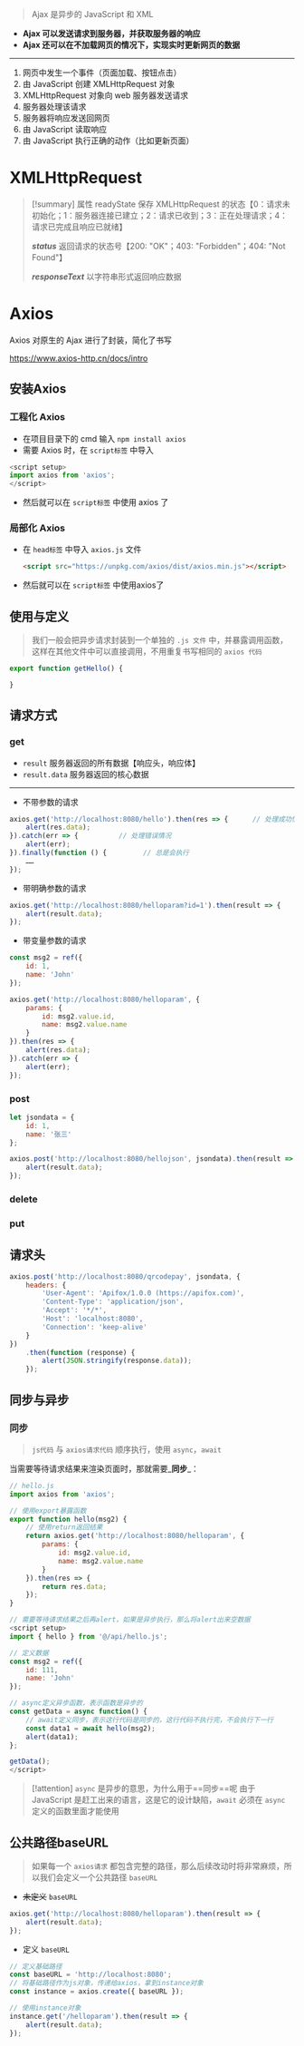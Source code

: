 
> Ajax 是异步的 JavaScript 和 XML

* **Ajax 可以发送请求到服务器，并获取服务器的响应**
* **Ajax 还可以在不加载网页的情况下，实现实时更新网页的数据**

***

1. 网页中发生一个事件（页面加载、按钮点击）
2. 由 JavaScript 创建 XMLHttpRequest 对象
3. XMLHttpRequest 对象向 web 服务器发送请求
4. 服务器处理该请求
5. 服务器将响应发送回网页
6. 由 JavaScript 读取响应
7. 由 JavaScript 执行正确的动作（比如更新页面）

# XMLHttpRequest
> [!summary] 属性 readyState 保存 XMLHttpRequest 的状态【0：请求未初始化；1：服务器连接已建立；2：请求已收到；3：正在处理请求；4：请求已完成且响应已就绪】
>
> _**status**_ 返回请求的状态号【200: "OK"；403: "Forbidden"；404: "Not Found"】
>
> _**responseText**_ 以字符串形式返回响应数据

# Axios
Axios 对原生的 Ajax 进行了封装，简化了书写

https://www.axios-http.cn/docs/intro

## 安装Axios

### 工程化 Axios

* 在项目目录下的 cmd 输入 `npm install axios`
* 需要 Axios 时，在 `script标签` 中导入

```js
<script setup>
import axios from 'axios';
</script>
```

* 然后就可以在 `script标签` 中使用 axios 了

### 局部化 Axios

*   在 `head标签` 中导入 `axios.js` 文件

    ```html
    <script src="https://unpkg.com/axios/dist/axios.min.js"></script>
    ```
* 然后就可以在 `script标签` 中使用axios了

## 使用与定义

> 我们一般会把异步请求封装到一个单独的 `.js 文件` 中，并暴露调用函数，这样在其他文件中可以直接调用，不用重复书写相同的 `axios 代码`

```js
export function getHello() {

}
```

## 请求方式

### get

* `result` 服务器返回的所有数据【响应头，响应体】
* `result.data` 服务器返回的核心数据

***

* 不带参数的请求

```js
axios.get('http://localhost:8080/hello').then(res => {      // 处理成功情况
	alert(res.data);
}).catch(err => {          // 处理错误情况
	alert(err);
}).finally(function () {         // 总是会执行
	……
});
```

* 带明确参数的请求

```js
axios.get('http://localhost:8080/helloparam?id=1').then(result => {
	alert(result.data);
});
```

* 带变量参数的请求

```js
const msg2 = ref({
    id: 1,
    name: 'John'
});

axios.get('http://localhost:8080/helloparam', {
    params: {
        id: msg2.value.id,
        name: msg2.value.name
    }
}).then(res => {
    alert(res.data);
}).catch(err => {
    alert(err);
});
```

### post

```js
let jsondata = {
	id: 1,
	name: '张三'
};

axios.post('http://localhost:8080/hellojson', jsondata).then(result => {
	alert(result.data);
});
```

### delete

### put

## 请求头

```js
axios.post('http://localhost:8080/qrcodepay', jsondata, {
	headers: {
		'User-Agent': 'Apifox/1.0.0 (https://apifox.com)',
		'Content-Type': 'application/json',
		'Accept': '*/*',
		'Host': 'localhost:8080',
		'Connection': 'keep-alive'
	}
})
	.then(function (response) {
		alert(JSON.stringify(response.data));
	});
```

## 同步与异步

### 同步

> `js代码` 与 `axios请求代码` 顺序执行，使用 `async`，`await`

当需要等待请求结果来渲染页面时，那就需要_**同步**_：

```js
// hello.js
import axios from 'axios';

// 使用export暴露函数
export function hello(msg2) {   
	// 使用return返回结果
    return axios.get('http://localhost:8080/helloparam', {  
        params: {
            id: msg2.value.id,
            name: msg2.value.name
        }
    }).then(res => {
        return res.data;
    });
}
```

```js
// 需要等待请求结果之后再alert，如果是异步执行，那么将alert出来空数据
<script setup>
import { hello } from '@/api/hello.js';

// 定义数据
const msg2 = ref({
    id: 111,
    name: 'John'
});

// async定义异步函数，表示函数是异步的
const getData = async function() {
	// await定义同步，表示这行代码是同步的，这行代码不执行完，不会执行下一行
    const data1 = await hello(msg2);  	
    alert(data1);
};

getData();
</script>
```

> [!attention] `async` 是异步的意思，为什么用于==同步==呢 由于 JavaScript 是赶工出来的语言，这是它的设计缺陷，`await` 必须在 `async` 定义的函数里面才能使用

## 公共路径baseURL

> 如果每一个 `axios请求` 都包含完整的路径，那么后续改动时将非常麻烦，所以我们会定义一个公共路径 `baseURL`

* ~~未定义~~ `baseURL`

```js
axios.get('http://localhost:8080/helloparam').then(result => {
	alert(result.data);
});
```

* 定义 `baseURL`

```js
// 定义基础路径
const baseURL = 'http://localhost:8080';
// 将基础路径作为js对象，传递给axios，拿到instance对象
const instance = axios.create({ baseURL });

// 使用instance对象
instance.get('/helloparam').then(result => {
	alert(result.data);
});
```
